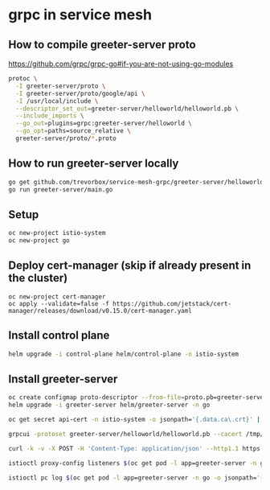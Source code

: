 # grpc in service mesh

## How to compile greeter-server proto

<https://github.com/grpc/grpc-go#if-you-are-not-using-go-modules>

```sh
protoc \
  -I greeter-server/proto \
  -I greeter-server/proto/google/api \
  -I /usr/local/include \
  --descriptor_set_out=greeter-server/helloworld/helloworld.pb \
  --include_imports \
  --go_out=plugins=grpc:greeter-server/helloworld \
  --go_opt=paths=source_relative \
  greeter-server/proto/*.proto
```

## How to run greeter-server locally

```sh
go get github.com/trevorbox/service-mesh-grpc/greeter-server/helloworld
go run greeter-server/main.go
```

## Setup

```sh
oc new-project istio-system
oc new-project go
```

## Deploy cert-manager (skip if already present in the cluster)

```shell
oc new-project cert-manager
oc apply --validate=false -f https://github.com/jetstack/cert-manager/releases/download/v0.15.0/cert-manager.yaml
```

## Install control plane

```sh
helm upgrade -i control-plane helm/control-plane -n istio-system
```

## Install greeter-server

```sh
oc create configmap proto-descriptor --from-file=proto.pb=greeter-server/helloworld/helloworld.pb -n go
helm upgrade -i greeter-server helm/greeter-server -n go
```

```sh
oc get secret api-cert -n istio-system -o jsonpath='{.data.ca\.crt}' | base64 -d > /tmp/ca.crt

grpcui -protoset greeter-server/helloworld/helloworld.pb --cacert /tmp/ca.crt -service helloworld.Greeter api-istio-system.apps.cluster-946d.946d.sandbox1072.opentlc.com:443

curl -k -v -X POST -H 'Content-Type: application/json' --http1.1 https://api-istio-system.apps.cluster-946d.946d.sandbox1072.opentlc.com/v1/greeter?name=trevor --cacert /tmp/ca.crt

istioctl proxy-config listeners $(oc get pod -l app=greeter-server -n go -o jsonpath='{.items[0].metadata.name}') -n go  -o json | less

istioctl pc log $(oc get pod -l app=greeter-server -n go -o jsonpath='{.items[0].metadata.name}') -n go --level debug
```
